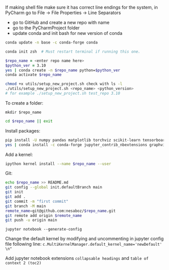 If making shell file make sure it has correct line endings for the system, in PyCharm go to File -> File Properties -> Line Separators  
- go to GitHub and create a new repo with name 
- go to the PyCharmProject folder  
- update conda and init bash for new version of conda  
```zsh
conda update -n base -c conda-forge conda  
```

```zsh
conda init zsh  # Must restart terminal if running this one.
```

```zsh
$repo_name = <enter repo name here>
$python_ver = 3.10
yes | conda create -n $repo_name python=$python_ver
conda activate $repo_name  
```

```zsh
chmod +x utils/setup_new_project.sh check with ls -l 
./utils/setup_new_project.sh <repo_name> <python_version>
# for example ./setup_new_project.sh test_repo 3.10 
```

To create a folder:
```
mkdir $repo_name  
```

```zsh
cd $repo_name || exit  
```

Install packages:
```zsh
pip install -U numpy pandas matplotlib torchviz scikit-learn tensorboard torchvision torch tqdm torch-lr-finder  
yes | conda install -c conda-forge jupyter_contrib_nbextensions graphviz python-graphviz 
```

Add a kernel:
```zsh
ipython kernel install --name $repo_name --user  
```

Git:

```zsh
echo $repo_name >> README.md  
git config --global init.defaultBranch main  
git init 
git add .  
git commit -m "first commit"  
git branch -M main  
remote_name=git@github.com:nesaboz/$repo_name.git  
git remote add origin $remote_name  
git push -u origin main
```

```
jupyter notebook --generate-config  
```

Change the default kernel by modifying and uncommenting in jupyter config file following line:  `c.MultiKernelManager.default_kernel_name='newDefault' \n"`

Add jupyter notebook extensions `collapsable headings` and `table of context 2 (toc2)`